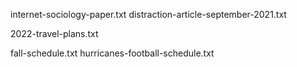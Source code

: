 internet-sociology-paper.txt
distraction-article-september-2021.txt

2022-travel-plans.txt

fall-schedule.txt
hurricanes-football-schedule.txt